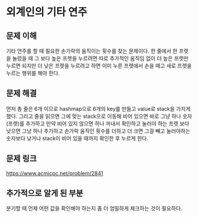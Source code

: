 # 외계인의 기타 연주

## 문제 이해
기타 연주를 할 때 필요한 손가락의 움직이는 횟수를 찾는 문제이다.
한 줄에서 한 프렛을 눌렀을 때 그 보다 높은 프렛을 누르려면 따로 추가적인 움직임 없이 더 높은 프렛만 누르면 되지만
더 낮은 프렛을 누르려고 하면 이미 누른 프렛에서 손을 떼고 새로 프렛을 누르는 행위를 해야 한다.

## 문제 해결
먼저 총 줄은 6개 이므로 hashmap으로 6개의 key를 만들고 value로 stack을 가지게 했다.
그리고 줄을 읽으면 그에 맞는 stack으로 이동해 비어 있으면 바로 그냥 하나 숫자(프렛)를 추가하고 만약 
비어 있지 않으면 하나 꺼내서 확인하고 눌러야 하는 프렛 보다 낮으면 그냥 하나 추가하고 손가락 움직인 횟수를 더하고
더 크면 그걸 빼고 눌러야하는 숫자보다 낮거나 stack이 비어 있을 때까지 확인한 후 누르게 한다.

## 문제 링크
https://www.acmicpc.net/problem/2841

## 추가적으로 알게 된 부분
분기할 때 언제 어떤 값을 확인해야 하는지 좀 더 엄밀하게 체크하는 것이 필요하다.